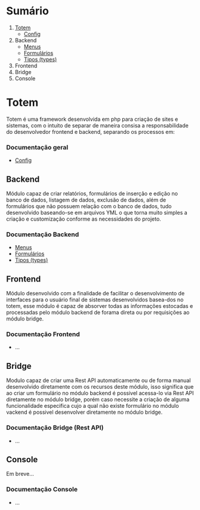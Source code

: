 <a name="summary" id="summary"></a>
Sumário
=======

1. [Totem](#intro)
    - [Config](documents/default/config.md)
2. Backend
    - [Menus](documents/backend/menus.md)
    - [Formulários](documents/backend/forms.md)
    - [Tipos (types)](documents/backend/types.md)
3. Frontend
4. Bridge
5. Console


Totem
=====

Totem é uma framework desenvolvida em php para criação de sites e sistemas, com o intuito de separar de maneira consisa a responsabilidade do desenvolvedor frontend e backend, separando os processos em:

### Documentação geral
- [Config](documents/config.md)

Backend
-------

Módulo capaz de criar relatórios, formulários de inserção e edição no banco de dados, listagem de dados, exclusão de dados, além de formulários que não possuem relação com o banco de dados, tudo  desenvolvido baseando-se em arquivos YML o que torna muito simples a criação e customização conforme as necessidades do projeto.

### Documentação Backend

- [Menus](documents/backend/menus.md)
- [Formulários](documents/backend/forms.md)
- [Tipos (types)](documents/backend/types.md)

Frontend
--------

Módulo desenvolvido com a finalidade de facilitar o desenvolvimento de interfaces para o usuário final de sistemas desenvolvidos basea-dos no totem, esse módulo é capaz de absorver todas as informações estocadas e processadas pelo módulo backend de forama direta ou por requisições ao módulo bridge.

### Documentação Frontend

- ...

Bridge
------

Modulo capaz de criar uma Rest API automaticamente ou de forma manual desenvolvido diretamente com os recursos deste módulo, isso significa que ao criar um formulário no módulo backend é possivel acessa-lo via Rest API diretamente no módulo bridge, porém caso necessite a criação de alguma funcionalidade especifica cujo a qual não existe formulário no módulo vackend é possivel desenvolver diretamente no módulo bridge.


### Documentação Bridge (Rest API)

- ...

Console
-------

Em breve...

### Documentação Console

- ...